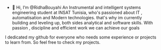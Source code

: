 - 👋 Hi, I’m @RidhaBouyahi
An Instrumental and intelligent systems engineering student at INSAT Tunisia, who's passioned about IT , automatisation and Modern technologies. 
that's why im currently building and leveling up, both sides analytical and software skills.
With passion , discipline and efficient work we can achieve our goals 

I dedicated my github for everyone who needs some experience or projects to learn from.
So feel free to check my projects.
